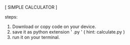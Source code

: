 [ SIMPLE CALCULATOR ]

steps:

1. Download or copy code on your device.
2. save it as python extension ' .py ' ( hint: calculate.py )
3. run it on your terminal.
